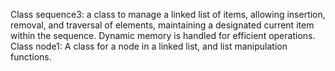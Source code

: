 Class sequence3: a class to manage a linked list of items, allowing insertion, removal, and traversal of elements, maintaining a designated current item within the sequence. Dynamic memory is handled for efficient operations.
Class node1: A class for a node in a linked list, and list manipulation functions.
